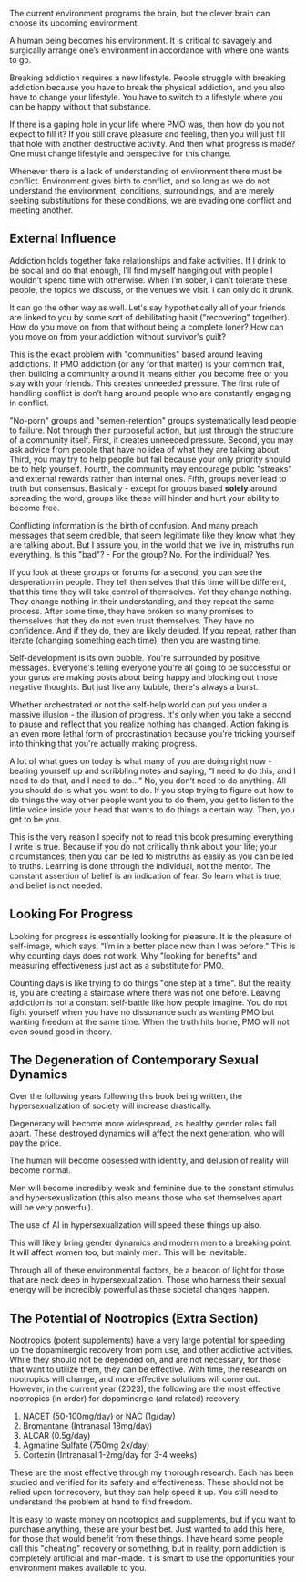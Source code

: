 The current environment programs the brain, but the clever brain can choose its upcoming environment.

A human being becomes his environment. It is critical to savagely and surgically arrange one’s environment in accordance with where one wants to go.

Breaking addiction requires a new lifestyle. People struggle with breaking addiction because you have to break the physical addiction, and you also have to change your lifestyle. You have to switch to a lifestyle where you can be happy without that substance.

If there is a gaping hole in your life where PMO was, then how do you not expect to fill it? If you still crave pleasure and feeling, then you will just fill that hole with another destructive activity. And then what progress is made? One must change lifestyle and perspective for this change.

Whenever there is a lack of understanding of environment there must be conflict. Environment gives birth to conflict, and so long as we do not understand the environment, conditions, surroundings, and are merely seeking substitutions for these conditions, we are evading one conflict and meeting another.

## External Influence

Addiction holds together fake relationships and fake activities. If I drink to be social and do that enough, I’ll find myself hanging out with people I wouldn’t spend time with otherwise. When I’m sober, I can’t tolerate these people, the topics we discuss, or the venues we visit. I can only do it drunk.

It can go the other way as well. Let's say hypothetically all of your friends are linked to you by some sort of debilitating habit ("recovering" together). How do you move on from that without being a complete loner? How can you move on from your addiction without survivor's guilt?

This is the exact problem with "communities" based around leaving addictions. If PMO addiction (or any for that matter) is your common trait, then building a community around it means either you become free or you stay with your friends. This creates unneeded pressure. The first rule of handling conflict is don’t hang around people who are constantly engaging in conflict.

"No-porn" groups and "semen-retention" groups systematically lead people to failure. Not through their purposeful action, but just through the structure of a community itself. First, it creates unneeded pressure. Second, you may ask advice from people that have no idea of what they are talking about. Third, you may try to help people but fail because your only priority should be to help yourself. Fourth, the community may encourage public "streaks" and external rewards rather than internal ones. Fifth, groups never lead to truth but consensus. Basically - except for groups based **solely** around spreading the word, groups like these will hinder and hurt your ability to become free.

Conflicting information is the birth of confusion. And many preach messages that seem credible, that seem legitimate like they know what they are talking about. But I assure you, in the world that we live in, mistruths run everything. Is this "bad"? - For the group? No. For the individual? Yes.

If you look at these groups or forums for a second, you can see the desperation in people. They tell themselves that this time will be different, that this time they will take control of themselves. Yet they change nothing. They change nothing in their understanding, and they repeat the same process. After some time, they have broken so many promises to themselves that they do not even trust themselves. They have no confidence. And if they do, they are likely deluded. If you repeat, rather than iterate (changing something each time), then you are wasting time.

Self-development is its own bubble. You're surrounded by positive messages. Everyone's telling everyone you're all going to be successful or your gurus are making posts about being happy and blocking out those negative thoughts. But just like any bubble, there's always a burst.

Whether orchestrated or not the self-help world can put you under a massive illusion - the illusion of progress. It's only when you take a second to pause and reflect that you realize nothing has changed. Action faking is an even more lethal form of procrastination because you're tricking yourself into thinking that you're actually making progress.

A lot of what goes on today is what many of you are doing right now - beating yourself up and scribbling notes and saying, “I need to do this, and I need to do that, and I need to do…” No, you don’t need to do anything. All you should do is what you want to do. If you stop trying to figure out how to do things the way other people want you to do them, you get to listen to the little voice inside your head that wants to do things a certain way. Then, you get to be you.

This is the very reason I specify not to read this book presuming everything I write is true. Because if you do not critically think about your life; your circumstances; then you can be led to mistruths as easily as you can be led to truths. Learning is done through the individual, not the mentor. The constant assertion of belief is an indication of fear. So learn what is true, and belief is not needed.

## Looking For Progress

Looking for progress is essentially looking for pleasure. It is the pleasure of self-image, which says, “I’m in a better place now than I was before.” This is why counting days does not work. Why "looking for benefits" and measuring effectiveness just act as a substitute for PMO.

Counting days is like trying to do things "one step at a time". But the reality is, you are creating a staircase where there was not one before. Leaving addiction is not a constant self-battle like how people imagine. You do not fight yourself when you have no dissonance such as wanting PMO but wanting freedom at the same time. When the truth hits home, PMO will not even sound good in theory.

## The Degeneration of Contemporary Sexual Dynamics

Over the following years following this book being written, the hypersexualization of society will increase drastically.

Degeneracy will become more widespread, as healthy gender roles fall apart. These destroyed dynamics will affect the next generation, who will pay the price.

The human will become obsessed with identity, and delusion of reality will become normal.

Men will become incredibly weak and feminine due to the constant stimulus and hypersexualization (this also means those who set themselves apart will be very powerful).

The use of AI in hypersexualization will speed these things up also.

This will likely bring gender dynamics and modern men to a breaking point. It will affect women too, but mainly men. This will be inevitable.

Through all of these environmental factors, be a beacon of light for those that are neck deep in hypersexualization. Those who harness their sexual energy will be incredibly powerful as these societal changes happen.

## The Potential of Nootropics (Extra Section)

Nootropics (potent supplements) have a very large potential for speeding up the dopaminergic recovery from porn use, and other addictive activities. While they should not be depended on, and are not necessary, for those that want to utilize them, they can be effective. With time, the research on nootropics will change, and more effective solutions will come out. However, in the current year (2023), the following are the most effective nootropics (in order) for dopaminergic (and related) recovery.

1. NACET (50-100mg/day) or NAC (1g/day)
2. Bromantane (Intranasal 18mg/day)
3. ALCAR (0.5g/day)
4. Agmatine Sulfate (750mg 2x/day)
5. Cortexin (Intranasal 1-2mg/day for 3-4 weeks)

These are the most effective through my thorough research. Each has been studied and verified for its safety and effectiveness. These should not be relied upon for recovery, but they can help speed it up. You still need to understand the problem at hand to find freedom.

It is easy to waste money on nootropics and supplements, but if you want to purchase anything, these are your best bet. Just wanted to add this here, for those that would benefit from these things. I have heard some people call this "cheating" recovery or something, but in reality, porn addiction is completely artificial and man-made. It is smart to use the opportunities your environment makes available to you.